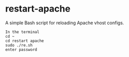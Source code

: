 # restart-apache
A simple Bash script for reloading Apache vhost configs.
```
In the terminal
cd ~
cd restart apache
sudo ./re.sh
enter password
```



<!-- #don't forget to restart apache -->